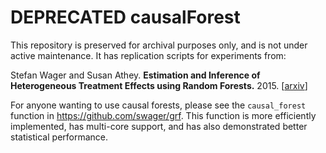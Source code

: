 # DEPRECATED causalForest
This repository is preserved for archival purposes only, and is not under active maintenance. It has replication scripts for experiments from:

Stefan Wager and Susan Athey. <b>Estimation and Inference of Heterogeneous Treatment Effects using Random Forests.</b> 2015. [<a href="https://arxiv.org/pdf/1510.04342.pdf">arxiv</a>]

For anyone wanting to use causal forests, please see the ```causal_forest``` function in https://github.com/swager/grf. This function is more efficiently implemented, has multi-core support, and has also demonstrated better statistical performance.
